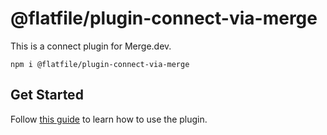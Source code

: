 # @flatfile/plugin-connect-via-merge

This is a connect plugin for Merge.dev.

`npm i @flatfile/plugin-connect-via-merge`

## Get Started

Follow [this guide](https://flatfile.com/docs/plugins/core/job-handler) to learn how to use the plugin.
